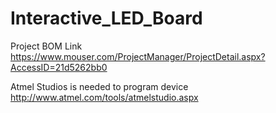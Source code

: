 # Interactive_LED_Board

Project BOM Link
https://www.mouser.com/ProjectManager/ProjectDetail.aspx?AccessID=21d5262bb0 

Atmel Studios is needed to program device
http://www.atmel.com/tools/atmelstudio.aspx
